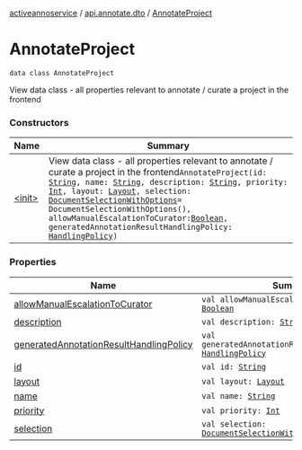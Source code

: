 [activeannoservice](../../index.md) / [api.annotate.dto](../index.md) / [AnnotateProject](./index.md)

# AnnotateProject

`data class AnnotateProject`

View data class - all properties relevant to annotate / curate a project in the frontend

### Constructors

| Name | Summary |
|---|---|
| [&lt;init&gt;](-init-.md) | View data class - all properties relevant to annotate / curate a project in the frontend`AnnotateProject(id: `[`String`](https://kotlinlang.org/api/latest/jvm/stdlib/kotlin/-string/index.html)`, name: `[`String`](https://kotlinlang.org/api/latest/jvm/stdlib/kotlin/-string/index.html)`, description: `[`String`](https://kotlinlang.org/api/latest/jvm/stdlib/kotlin/-string/index.html)`, priority: `[`Int`](https://kotlinlang.org/api/latest/jvm/stdlib/kotlin/-int/index.html)`, layout: `[`Layout`](../../project.layout/-layout/index.md)`, selection: `[`DocumentSelectionWithOptions`](../../project.selection/-document-selection-with-options/index.md)` = DocumentSelectionWithOptions(), allowManualEscalationToCurator: `[`Boolean`](https://kotlinlang.org/api/latest/jvm/stdlib/kotlin/-boolean/index.html)`, generatedAnnotationResultHandlingPolicy: `[`HandlingPolicy`](../../project.annotationschema.generator/-handling-policy/index.md)`)` |

### Properties

| Name | Summary |
|---|---|
| [allowManualEscalationToCurator](allow-manual-escalation-to-curator.md) | `val allowManualEscalationToCurator: `[`Boolean`](https://kotlinlang.org/api/latest/jvm/stdlib/kotlin/-boolean/index.html) |
| [description](description.md) | `val description: `[`String`](https://kotlinlang.org/api/latest/jvm/stdlib/kotlin/-string/index.html) |
| [generatedAnnotationResultHandlingPolicy](generated-annotation-result-handling-policy.md) | `val generatedAnnotationResultHandlingPolicy: `[`HandlingPolicy`](../../project.annotationschema.generator/-handling-policy/index.md) |
| [id](id.md) | `val id: `[`String`](https://kotlinlang.org/api/latest/jvm/stdlib/kotlin/-string/index.html) |
| [layout](layout.md) | `val layout: `[`Layout`](../../project.layout/-layout/index.md) |
| [name](name.md) | `val name: `[`String`](https://kotlinlang.org/api/latest/jvm/stdlib/kotlin/-string/index.html) |
| [priority](priority.md) | `val priority: `[`Int`](https://kotlinlang.org/api/latest/jvm/stdlib/kotlin/-int/index.html) |
| [selection](selection.md) | `val selection: `[`DocumentSelectionWithOptions`](../../project.selection/-document-selection-with-options/index.md) |
